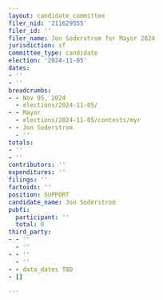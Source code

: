 ```yaml
---
layout: candidate_committee
filer_nid: '211629555'
filer_id: ''
filer_name: Jon Soderstrom for Mayor 2024
jurisdiction: sf
committee_type: candidate
election: '2024-11-05'
dates:
- ''
- ''
breadcrumbs:
- - Nov 05, 2024
  - elections/2024-11-05/
- - Mayor
  - elections/2024-11-05/contests/myr
- - Jon Soderstrom
  - ''
totals:
- ''
- ''
contributors: ''
expenditures: ''
filings: ''
factoids: ''
position: SUPPORT
candidate_name: Jon Soderstrom
pubfi:
  participant: ''
  total: 0
third_party:
- - ''
  - ''
- - ''
  - ''
- - data_dates TBD
- []

---
```


